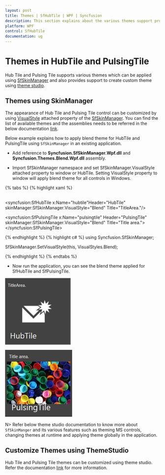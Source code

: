 ```yaml
---
layout: post
title: Themes | SfHubTile | WPF | Syncfusion
description: This section explains about the various themes support provided by the SfHubTile and SfPulsingTile control.
platform: WPF
control: SfHubTile
documentation: ug
---
```


# Themes in HubTile and PulsingTile

Hub Tile and Pulsing Tile supports various themes which can be applied using [SfSkinManager](https://help.syncfusion.com/wpf/themes/getting-started) and also provides support to create custom theme using [theme studio](https://help.syncfusion.com/wpf/themes/theme-studio). 

## Themes using SkinManager

The appearance of Hub Tile and Pulsing Tile control can be customized by using [VisualStyle](https://help.syncfusion.com/cr/cref_files/wpf/Syncfusion.SfSkinManager.WPF~Syncfusion.SfSkinManager.VisualStyles.html) attached property of the [SfSkinManager](https://help.syncfusion.com/cr/cref_files/wpf/Syncfusion.SfSkinManager.WPF~Syncfusion.SfSkinManager.SfSkinManager.html). You can find the list of available  themes and the assemblies needs to be referred in the below documentation [link](https://help.syncfusion.com/wpf/themes/getting-started).

Below example explains how to apply blend theme for HubTile and PulsingTile using `SfSkinManager` in an existing application.

 * Add reference to **Syncfusion.SfSkinManager.Wpf.dll** and **Syncfusion.Themes.Blend.Wpf.dll** assembly.

 * Import SfSkinManager namespace and set SfSkinManager.VisualStyle attached property to window or HubTile. Setting VisualStyle property to window will apply blend theme for all controls in Windows.

{% tabs %}
{% highlight xaml %}

<Window x:Class="VisualStylesDemo.MainWindow"
      xmlns="http://schemas.microsoft.com/winfx/2006/xaml/presentation"
	  xmlns:x="http://schemas.microsoft.com/winfx/2006/xaml"   xmlns:syncfusion="http://schemas.syncfusion.com/wpf"
      xmlns:local="clr-namespace:VisualStylesDemo"
      xmlns:skinManager="clr-namespace:Syncfusion.SfSkinManager;assembly=Syncfusion.SfSkinManager.WPF"
      Title="Visual Styles Demo"  Icon="App.ico"
      Width="1200" Height="720"
     WindowStartupLocation="CenterScreen">
<Grid>
    <!--SfHubTile-->						 
    <syncfusion:SfHubTile x:Name="hubtile"Header="HubTile" skinManager:SfSkinManager.VisualStyle="Blend" Title="TitleArea."/>
 <!--SfPulsingTile-->						
  <syncfusion:SfPulsingTile x:Name="pulsingtile" Header="PulsingTile" skinManager:SfSkinManager.VisualStyle="Blend" Title="Title area.">
			<Image Source="Assests/PulsingTile.jpg"/>	
</syncfusion:SfPulsingTile>	
</Grid>
</Window>		 
										
{% endhighlight %}
{% highlight c# %}
using Syncfusion.SfSkinManager;

SfSkinManager.SetVisualStyle(this, VisualStyles.Blend); 

{% endhighlight %}
{% endtabs %}

* Now run the application, you can see the blend theme applied for SfHubTile and SfPulsingTile.

![Display hubtile control with blend theme applied](Getting-Started_images/Themes_images_hubtile.png)

![Display pulsingtile control with blend theme applied](Getting-Started_images/Themes-images-pulsingtile.png)


N> Refer below theme studio documentation to know more about `SfSkinManger` and its various features such as theming MS controls, changing themes at runtime and applying theme globally in the application.

## Customize Themes using ThemeStudio

Hub Tile and Pulsing Tile themes can be customized using theme studio. Refer the documentation [link](https://help.syncfusion.com/wpf/themes/theme-studio) for more information.